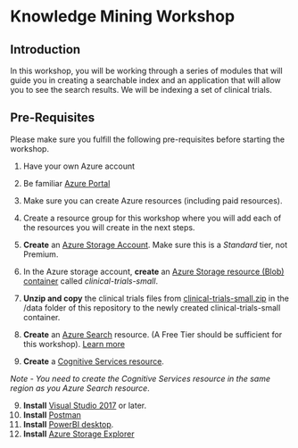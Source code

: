 # Knowledge Mining Workshop
## Introduction
In this workshop, you will be working through a series of modules that will guide you in creating a searchable index and an application that will allow you to see the search results. We will be indexing a set of clinical trials.

## Pre-Requisites
Please make sure you fulfill the following pre-requisites before starting the workshop.
1.	Have your own Azure account 
2.	Be familiar [Azure Portal](https://portal.azure.com)
3.	Make sure you can create Azure resources (including paid resources).
4. Create a resource group for this workshop where you will add each of the resources you will create in the next steps.
4. **Create** an [Azure Storage Account](https://docs.microsoft.com/en-us/azure/storage/common/storage-quickstart-create-account?tabs=azure-portal). Make sure this is a *Standard* tier, not Premium. 
5.	In the Azure storage account, **create** an [Azure Storage resource (Blob) container](https://docs.microsoft.com/en-us/azure/storage/blobs/storage-quickstart-blobs-portal) called *clinical-trials-small*.
6. **Unzip and copy** the clinical trials files from [clinical-trials-small.zip](./data) in the /data folder of this repository to the newly created clinical-trials-small container.
7.	**Create** an [Azure Search](https://docs.microsoft.com/en-us/azure/search/search-create-service-portal) resource. (A Free Tier should be sufficient for this workshop).
[Learn more](https://docs.microsoft.com/en-us/azure/search/search-sku-tier)

8.	**Create** a [Cognitive Services resource](https://docs.microsoft.com/en-us/azure/cognitive-services/cognitive-services-apis-create-account?tabs=multiservice%2Cwindows).

  *Note - You need to create the Cognitive Services resource in the same region as you Azure Search resource*. 

9.	**Install** [Visual Studio 2017](https://visualstudio.microsoft.com/) or later.
10. **Install** [Postman](https://www.getpostman.com/)
11. **Install** [PowerBI desktop](https://powerbi.microsoft.com/en-us/desktop/).
12. **Install** [Azure Storage Explorer](https://azure.microsoft.com/en-us/features/storage-explorer/)
